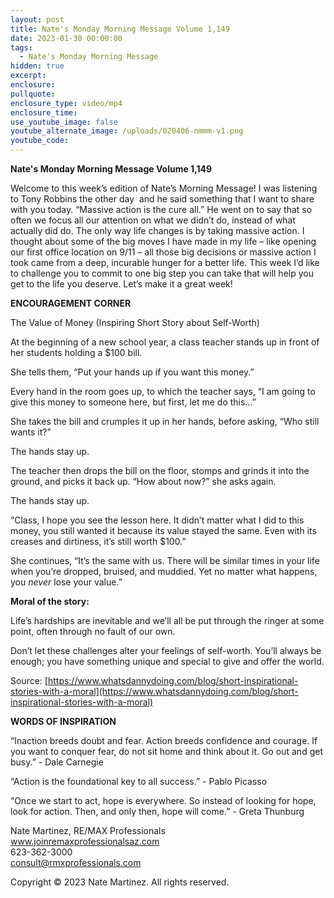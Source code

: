 ```yaml
---
layout: post
title: Nate's Monday Morning Message Volume 1,149
date: 2023-01-30 00:00:00
tags:
  - Nate's Monday Morning Message
hidden: true
excerpt:
enclosure:
pullquote:
enclosure_type: video/mp4
enclosure_time:
use_youtube_image: false
youtube_alternate_image: /uploads/020406-nmmm-v1.png
youtube_code:
---
```

**Nate's Monday Morning Message Volume 1,149**

Welcome to this week’s edition of Nate’s Morning Message! I was listening to Tony Robbins the other day &nbsp;and he said something that I want to share with you today. “Massive action is the cure all.” He went on to say that so often we focus all our attention on what we didn’t do, instead of what actually did do. The only way life changes is by taking massive action. I thought about some of the big moves I have made in my life – like opening our first office location on 9/11 – all those big decisions or massive action I took came from a deep, incurable hunger for a better life. This week I’d like to challenge you to commit to one big step you can take that will help you get to the life you deserve. Let’s make it a great week!

**ENCOURAGEMENT CORNER&nbsp;**

The Value of Money (Inspiring Short Story about Self-Worth)

At the beginning of a new school year, a class teacher stands up in front of her students holding a $100 bill.

She tells them, “Put your hands up if you want this money.”

Every hand in the room goes up, to which the teacher says, “I am going to give this money to someone here, but first, let me do this…”

She takes the bill and crumples it up in her hands, before asking, “Who still wants it?”

The hands stay up.

The teacher then drops the bill on the floor, stomps and grinds it into the ground, and picks it back up. “How about now?” she asks again.

The hands stay up.

“Class, I hope you see the lesson here. It didn’t matter what I did to this money, you still wanted it because its value stayed the same. Even with its creases and dirtiness, it’s still worth $100.”

She continues, “It’s the same with us. There will be similar times in your life when you’re dropped, bruised, and muddied. Yet no matter what happens, you *never* lose your value.”

**Moral of the story:**

Life’s hardships are inevitable and we’ll all be put through the ringer at some point, often through no fault of our own.

Don’t let these challenges alter your feelings of self-worth. You’ll always be enough; you have something unique and special to give and offer the world.

Source: [https://www.whatsdannydoing.com/blog/short-inspirational-stories-with-a-moral](https://www.whatsdannydoing.com/blog/short-inspirational-stories-with-a-moral)

**WORDS OF INSPIRATION**

“Inaction breeds doubt and fear. Action breeds confidence and courage. If you want to conquer fear, do not sit home and think about it. Go out and get busy.” - Dale Carnegie

“Action is the foundational key to all success.” - Pablo Picasso

“Once we start to act, hope is everywhere. So instead of looking for hope, look for action. Then, and only then, hope will come.” - Greta Thunburg

Nate Martinez, RE/MAX Professionals<br>www.joinremaxprofessionalsaz.com<br>623-362-3000<br>consult@rmxprofessionals.com

Copyright © 2023 Nate Martinez. All rights reserved.